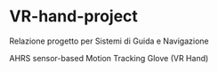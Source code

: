 # VR-hand-project
Relazione progetto per Sistemi di Guida e Navigazione

AHRS sensor-based Motion Tracking Glove (VR Hand)
